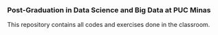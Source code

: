 ### Post-Graduation in Data Science and Big Data at PUC Minas

This repository contains all codes and exercises done in the classroom. 
